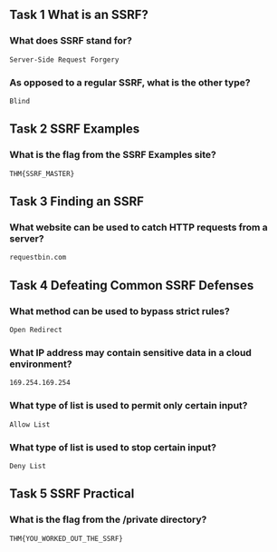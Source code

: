 ## Task 1  What is an SSRF?

### What does SSRF stand for?
    Server-Side Request Forgery

### As opposed to a regular SSRF, what is the other type?
    Blind

## Task 2  SSRF Examples

### What is the flag from the SSRF Examples site?
    THM{SSRF_MASTER}

## Task 3  Finding an SSRF

### What website can be used to catch HTTP requests from a server?
    requestbin.com

## Task 4  Defeating Common SSRF Defenses

### What method can be used to bypass strict rules?
    Open Redirect

### What IP address may contain sensitive data in a cloud environment?
    169.254.169.254

### What type of list is used to permit only certain input?
    Allow List

### What type of list is used to stop certain input?
    Deny List

## Task 5  SSRF Practical

### What is the flag from the /private directory?
    THM{YOU_WORKED_OUT_THE_SSRF}
